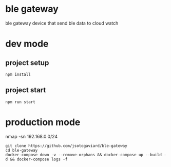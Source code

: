 # ble gateway
ble gateway device that send ble data to cloud watch

# dev mode
## project setup
```
npm install
```
## project start
```
npm run start
```

# production mode
nmap -sn 192.168.0.0/24
```
git clone https://github.com/jsotogaviard/ble-gateway
cd ble-gateway
docker-compose down -v --remove-orphans && docker-compose up --build -d && docker-compose logs -f
```
